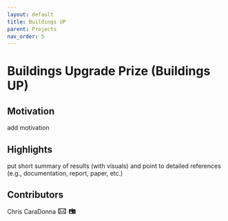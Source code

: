 ```yaml
---
layout: default
title: Buildings UP
parent: Projects
nav_order: 5
---
```


# Buildings Upgrade Prize (Buildings UP)

## Motivation
add motivation

## Highlights
put short summary of results (with visuals) and point to detailed references (e.g., documentation, report, paper, etc.)

## Contributors
Chris CaraDonna [![email](../../assets/images/email.png)](mailto:Christopher.CaraDonna@nrel.gov) [![bio](../../assets/images/bio.png)](https://www.nrel.gov/research/staff/chris-caradonna.html)